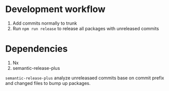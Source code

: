 # Development workflow

1. Add commits normally to trunk
2. Run `npm run release` to release all packages with unreleased commits

# Dependencies

1. Nx
2. semantic-release-plus

`semantic-release-plus` analyze unreleasaed commits base on commit prefix and changed files to bump up packages.
